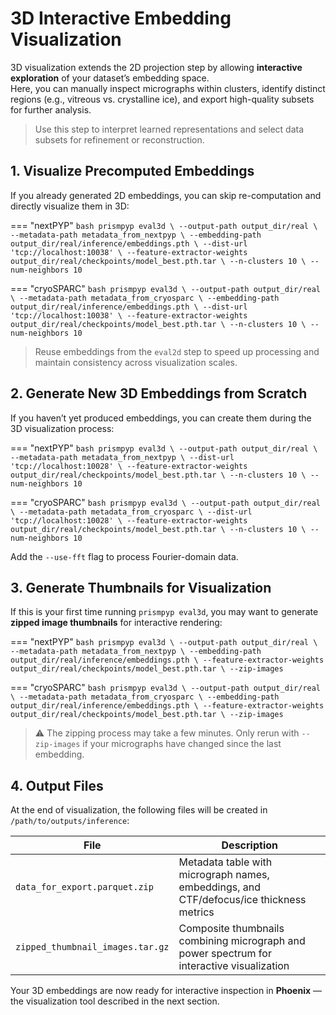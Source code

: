 # 3D Interactive Embedding Visualization

3D visualization extends the 2D projection step by allowing **interactive exploration** of your dataset’s embedding space.  
Here, you can manually inspect micrographs within clusters, identify distinct regions (e.g., vitreous vs. crystalline ice), and export high-quality subsets for further analysis.

> Use this step to interpret learned representations and select data subsets for refinement or reconstruction.

## 1. Visualize Precomputed Embeddings

If you already generated 2D embeddings, you can skip re-computation and directly visualize them in 3D:

=== "nextPYP"
    ```bash
    prismpyp eval3d \
      --output-path output_dir/real \
      --metadata-path metadata_from_nextpyp \
      --embedding-path output_dir/real/inference/embeddings.pth \
      --dist-url 'tcp://localhost:10038' \
      --feature-extractor-weights output_dir/real/checkpoints/model_best.pth.tar \
      --n-clusters 10 \
      --num-neighbors 10
    ```

=== "cryoSPARC"
    ```bash
    prismpyp eval3d \
      --output-path output_dir/real \
      --metadata-path metadata_from_cryosparc \
      --embedding-path output_dir/real/inference/embeddings.pth \
      --dist-url 'tcp://localhost:10038' \
      --feature-extractor-weights output_dir/real/checkpoints/model_best.pth.tar \
      --n-clusters 10 \
      --num-neighbors 10
    ```

> Reuse embeddings from the `eval2d` step to speed up processing and maintain consistency across visualization scales.

## 2. Generate New 3D Embeddings from Scratch

If you haven’t yet produced embeddings, you can create them during the 3D visualization process:

=== "nextPYP"
    ```bash
    prismpyp eval3d \
      --output-path output_dir/real \
      --metadata-path metadata_from_nextpyp \
      --dist-url 'tcp://localhost:10028' \
      --feature-extractor-weights output_dir/real/checkpoints/model_best.pth.tar \
      --n-clusters 10 \
      --num-neighbors 10
    ```

=== "cryoSPARC"
    ```bash
    prismpyp eval3d \
      --output-path output_dir/real \
      --metadata-path metadata_from_cryosparc \
      --dist-url 'tcp://localhost:10028' \
      --feature-extractor-weights output_dir/real/checkpoints/model_best.pth.tar \
      --n-clusters 10 \
      --num-neighbors 10
    ```

Add the `--use-fft` flag to process Fourier-domain data.

## 3. Generate Thumbnails for Visualization

If this is your first time running `prismpyp eval3d`, you may want to generate **zipped image thumbnails** for interactive rendering:

=== "nextPYP"
    ```bash
    prismpyp eval3d \
      --output-path output_dir/real \
      --metadata-path metadata_from_nextpyp \
      --embedding-path output_dir/real/inference/embeddings.pth \
      --feature-extractor-weights output_dir/real/checkpoints/model_best.pth.tar \
      --zip-images
    ```

=== "cryoSPARC"
    ```bash
    prismpyp eval3d \
      --output-path output_dir/real \
      --metadata-path metadata_from_cryosparc \
      --embedding-path output_dir/real/inference/embeddings.pth \
      --feature-extractor-weights output_dir/real/checkpoints/model_best.pth.tar \
      --zip-images
    ```

> ⚠️ The zipping process may take a few minutes. Only rerun with `--zip-images` if your micrographs have changed since the last embedding.

## 4. Output Files

At the end of visualization, the following files will be created in `/path/to/outputs/inference`:

| File | Description |
|------|--------------|
| `data_for_export.parquet.zip` | Metadata table with micrograph names, embeddings, and CTF/defocus/ice thickness metrics |
| `zipped_thumbnail_images.tar.gz` | Composite thumbnails combining micrograph and power spectrum for interactive visualization |

Your 3D embeddings are now ready for interactive inspection in **Phoenix** — the visualization tool described in the next section.